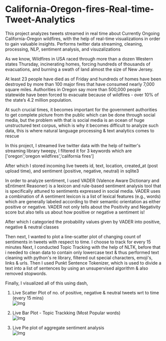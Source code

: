 # California-Oregon-fires-Real-time-Tweet-Analytics
This project analyzes tweets streamed in real time about Currently Ongoing California-Oregon wildfires, with the help of real-time visualizations in order to gain valuable insights. Performs twitter data streaming, cleaning, processing, NLP, sentiment analysis, and visuzalizations 


As we know, Wildfires in USA raced through more than a dozen Western states Thursday, incinerating homes, forcing hundreds of thousands of evacuations, and burning a swath of land almost the size of New Jersey.

At least 23 people have died as of Friday and hundreds of homes have been destroyed by more than 100 major fires that have consumed nearly 7,000 square miles. Authorities in Oregon say more than 500,000 people statewide have been forced to evacuate because of wildfires - over 10% of the state’s 4.2 million population.

At such crucial times, it becomes important for the government authorities to get complete picture from  the public which can be done through social media,
but the problem with that is social media is an ocean of huge unstructured text corpus, which is why it becomes difficult to analyze such data, this is where natural language processing & text analytics comes to rescue

In this project, I streamed live twitter data with the help of twitter's streaming library tweepy, I filtered it for 3 keywords which are ['oregon','oregon wildfires','california fires']

After which I stored incoming live tweets id, text, location, created_at (post upload time), and sentiment (positive, negative, neutral) in sqlite3

In order to analyze sentiment, I used VADER (Valence Aware Dictionary and sEntiment Reasoner) is a lexicon and rule-based sentiment analysis tool that is specifically attuned to sentiments expressed in social media. VADER uses a combination of A sentiment lexicon is a list of lexical features (e.g., words) 
which are generally labeled according to their semantic orientation as either positive or negative. VADER not only tells about the Positivity and Negativity score but also tells us about how positive or negative a sentiment is!

After which I categoried the probability values given by VADER into positive, negative & neutral classes

Then next, I wanted to plot a line-scatter plot of changing count of sentiments in tweets with respect to time. I choose to track for every 15 minutes
Next, I conducted Topic Tracking with the help of NLTK, before that i needed to clean data to contain only lowercase text & thus performed text cleaning with python's re library,
filtered out special characters, emoji's, links & urls. Then I used Punkt Sentence Tokenizer, which is used to divide a text into a list of sentences by using an unsupervised algorithm & also removed stopwords.

Finally, I visualized all of this using dash, 

1. Live Scatter Plot of no. of positive, negative & neutral tweets wrt to time (every 15 mins) <br>
![Img]()

2. Live Bar Plot - Topic Trackking (Most Popular words) <br>
![Img]()

3. Live Pie plot of aggregate sentiment analysis <br>
![Img]()
